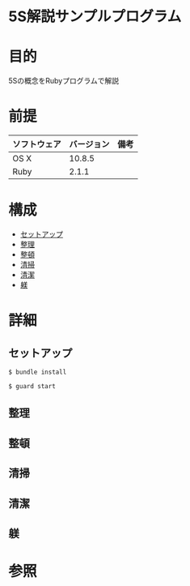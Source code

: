5S解説サンプルプログラム
===
# 目的
5Sの概念をRubyプログラムで解説
# 前提
| ソフトウェア     | バージョン    | 備考         |
|:---------------|:-------------|:------------|
| OS X           |10.8.5        |             |
| Ruby      　　　|2.1.1        |             |

# 構成
+ [セットアップ](#1)
+ [整理](#2)
+ [整頓](#3)
+ [清掃](#4)
+ [清潔](#5)
+ [躾](#6)

# 詳細
## <a name="1">セットアップ</a>
```
$ bundle install
```
```
$ guard start
```

## <a name="2">整理</a>
## <a name="3">整頓</a>
## <a name="4">清掃</a>
## <a name="5">清潔</a>
## <a name="6">躾</a>

# 参照
